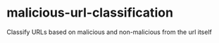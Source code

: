 # malicious-url-classification
Classify URLs  based on malicious and non-malicious from the url itself
